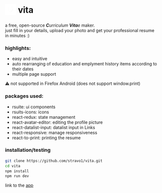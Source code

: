 # <sub>![icon](src/assets/images/android-icon-36x36.png)</sub> vita
a free, open-source _**C**urriculum_ _**Vita**e_ maker.  
just fill in your details, upload your photo and get your professional resume in minutes :)  
 
### highlights:
- easy and intuitive
- auto rearranging of education and emplyment history items according to their dates
- multiple page support

:warning: not supported in Firefox Android (does not support window.print)

### packages used:
- rsuite: ui components
- rsuits-icons: icons
- react-redux: state management
- react-avatar-editor: editing the profile picture
- react-datalist-input: datalist input in Links
- react-responsive: manage responsiveness
- react-to-print: printing the resume

### installation/testing 
```bash
git clone https://github.com/stravo1/vita.git
cd vita
npm install
npm run dev
```

link to the [app](https://create-vitae.netlify.app/)
